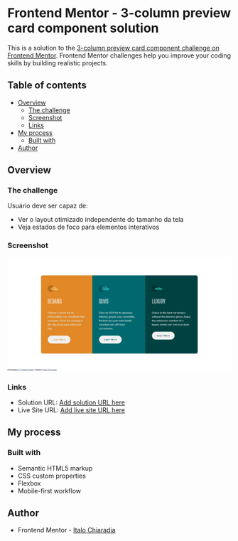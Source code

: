 # Frontend Mentor - 3-column preview card component solution

This is a solution to the [3-column preview card component challenge on Frontend Mentor](https://www.frontendmentor.io/challenges/3column-preview-card-component-pH92eAR2-). Frontend Mentor challenges help you improve your coding skills by building realistic projects. 

## Table of contents

- [Overview](#overview)
  - [The challenge](#the-challenge)
  - [Screenshot](#screenshot)
  - [Links](#links)
- [My process](#my-process)
  - [Built with](#built-with)
- [Author](#author)

## Overview

### The challenge

Usuário deve ser capaz de:

- Ver o layout otimizado independente do tamanho da tela
- Veja estados de foco para elementos interativos

### Screenshot

![](/images/screenshot.jpeg)

### Links

- Solution URL: [Add solution URL here](https://www.frontendmentor.io/home/my-challenges)
- Live Site URL: [Add live site URL here](https://luxury-longma-513f9b.netlify.app/)

## My process

### Built with

- Semantic HTML5 markup
- CSS custom properties
- Flexbox
- Mobile-first workflow

## Author

- Frontend Mentor - [Italo Chiaradia](https://www.frontendmentor.io/profile/Italo-Chiaradia)
